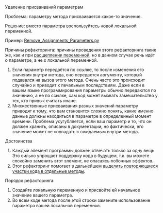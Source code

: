 Удаление присваиваний параметрам

Проблема: параметру метода присваивается какое-то значение.

Решение: вместо параметра воспользуйтесь новой локальной переменной.

Пример: <a href="https://github.com/helenasilkina/refactoring/blob/master/Remove_%20Assignments_Parameters.py">Remove_Assignments_Parameters.py</a>

Причины рефакторинга: причины проведения этого рефакторинга такие же, как и при <a href="https://github.com/helenasilkina/refactoring/blob/master/Split_Temporary_Variable%20(Расщепление%20переменной).md">расщеплении переменной</a>, но в данном случае речь идёт о параметре, а не о локальной переменной.

1. Если параметр передаётся по ссылке, то после изменения его значения внутри метода, оно передается аргументу, который подавался на вызов этого метода. Очень часто это происходит случайно и приводит к печальным последствиям. Даже если в вашем языке программирования параметры обычно передаются по значению, а не по ссылке, сам код может вызвать замешательство у тех, кто привык считать иначе.
2. Множественные присваивания разных значений параметру приводят к тому, что вам становится сложно понять, какие именно данные должны находиться в параметре в определенный момент времени. Проблема усугубляется, если ваш параметр и то, что он должен хранить, описаны в документации, но фактически, его значение может не совпадать с ожидаемым внутри метода.

Достоинства

1. Каждый элемент программы должен отвечать только за одну вещь. Это сильно упрощает поддержку кода в будущем, т.к. вы можете спокойно заменить этот элемент, не опасаясь побочных эффектов.
2. Этот рефакторинг помогает в дальнейшем <a href="https://github.com/helenasilkina/refactoring/blob/master/Extract_Method%20(Извлечение%20метода).md">выделить повторяющиеся участки кода в отдельные методы</a>.

Порядок рефакторинга

1. Создайте локальную переменную и присвойте ей начальное значение вашего параметра.
2. Во всем коде метода после этой строки замените использование параметра вашей локальной переменной.
